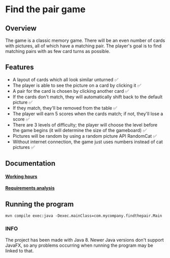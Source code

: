 # Find the pair game 

## Overview

The game is a classic memory game. There will be an even number of cards with pictures, all of which have a matching pair. The player's goal is to find matching pairs with as few card turns as possible.

## Features

- A layout of cards which all look similar unturned  ✅
- The player is able to see the picture on a card by clicking it ✅
- A pair for the card is chosen by clicking another card ✅
- If the cards don't match, they will automatically shift back to the default picture ✅
- If they match, they'll be removed from the table ✅
- The player will earn 5 scores when the cards match; if not, they'll lose a score ✅
- There are 3 levels of difficulty; the player will choose the level before the game begins (it will determine the size of the gameboard) ✅
- Pictures will be random by using a random picture API RandomCat ✅
- Without internet connection, the game just uses numbers instead of cat pictures ✅

## Documentation

#### [Working hours](findapairproject/documentation/workinghours.md)

#### [Requirements analysis](findapairproject/documentation/requirements.md)


## Running the program

```mvn compile exec:java -Dexec.mainClass=com.mycompany.findthepair.Main```

### INFO

The project has been made with Java 8. Newer Java versions don't support JavaFX, so any problems occurring when running the program may be linked to that.




